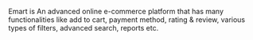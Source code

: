 Emart is An advanced online e-commerce platform
that has many functionalities like add to cart,
payment method, rating & review, various
types of filters, advanced search, reports
etc.
